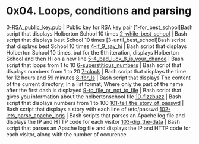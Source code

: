 # 0x04. Loops, conditions and parsing
[0-RSA_public_key.pub](./0-RSA_public_key.pub) | Public key for RSA key pair
[1-for_best_school]Bash script that displays Holberton School 10 times
[2-while_best_school](./2-while_best_school) | Bash script that displays best School 10 times
[3-until_best_school]Bash script that displays best School 10 times
[4-if_9_say_hi](./4-if_9_say_hi) | Bash script that displays Holberton School 10 times, but for the 9th iteration, displays Holberton School and then Hi on a new line
[5-4_bad_luck_8_is_your_chance](./5-4_bad_luck_8_is_your_chance) | Bash script that loops from 1 to 10
[6-superstitious_numbers](./6-superstitious_numbers) | Bash script that displays numbers from 1 to 20
[7-clock](./7-clock) | Bash script that displays the time for 12 hours and 59 minutes
[8-for_ls](./8-for_ls) | Bash script that displays The content of the current directory, In a list format, Where only the part of the name after the first dash is displayed
[9-to_file_or_not_to_file](./9-to_file_or_not_to_file) | Bash script that gives you information about the holbertonschool file
[10-fizzbuzz](./10-fizzbuzz) | Bash script that displays numbers from 1 to 100
[101-tell_the_story_of_passwd](./101-tell_the_story_of_passwd) | Bash script that displays a story with each line of /etc/passwd
[102-lets_parse_apache_logs](./102-lets_parse_apache_logs) | Bash scripts that parses an Apache log file and displays the IP and HTTP code for each visitor
[103-dig_the-data](./103-dig_the-data) | Bash script that parses an Apache log file and displays the IP and HTTP code for each visitor, along with the number of occurence
